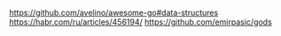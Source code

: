 https://github.com/avelino/awesome-go#data-structures
https://habr.com/ru/articles/456194/
https://github.com/emirpasic/gods